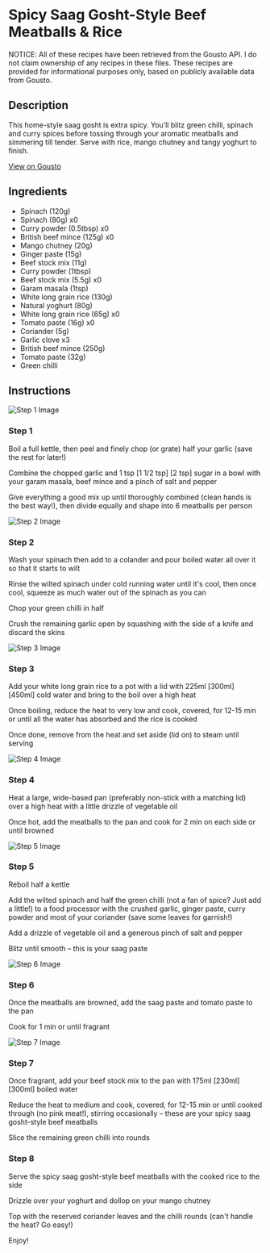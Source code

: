 # Spicy Saag Gosht-Style Beef Meatballs & Rice

NOTICE: All of these recipes have been retrieved from the Gousto API. I do not claim ownership of any recipes in these files. These recipes are provided for informational purposes only, based on publicly available data from Gousto.

## Description

This home-style saag gosht is extra spicy. You’ll blitz green chilli, spinach and curry spices before tossing through your aromatic meatballs and simmering till tender. Serve with rice, mango chutney and tangy yoghurt to finish. 

[View on Gousto](https://www.gousto.co.uk/recipes/cookbook/spicy-saag-gosht-style-beef-meatballs-rice)

## Ingredients

- Spinach (120g)
- Spinach (80g) x0
- Curry powder (0.5tbsp) x0
- British beef mince (125g) x0
- Mango chutney (20g)
- Ginger paste (15g)
- Beef stock mix (11g)
- Curry powder (1tbsp)
- Beef stock mix (5.5g) x0
- Garam masala (1tsp)
- White long grain rice (130g)
- Natural yoghurt (80g)
- White long grain rice (65g) x0
- Tomato paste (16g) x0
- Coriander (5g)
- Garlic clove x3
- British beef mince (250g)
- Tomato paste (32g)
- Green chilli

## Instructions

![Step 1 Image](https://production-media.gousto.co.uk/cms/recipe-step-image/step-1-1688112711912-x200.jpg)

### Step 1

Boil a full kettle, then peel and finely chop (or grate) half your garlic (save the rest for later!)

Combine the chopped garlic and 1 tsp <span class="text-purple">[1 1/2 tsp]</span> <span class="text-danger">[2 tsp]</span> sugar in a bowl with your garam masala, beef mince and a pinch of salt and pepper

Give everything a good mix up until thoroughly combined (clean hands is the best way!), then divide equally and shape into 6 meatballs per person

![Step 2 Image](https://production-media.gousto.co.uk/cms/recipe-step-image/step-2-1688112715918-x200.jpg)

### Step 2

Wash your spinach then add to a colander and pour boiled water all over it so that it starts to wilt

Rinse the wilted spinach under cold running water until it's cool, then once cool, squeeze as much water out of the spinach as you can

Chop your green chilli in half

Crush the remaining garlic open by squashing with the side of a knife and discard the skins

![Step 3 Image](https://production-media.gousto.co.uk/cms/recipe-step-image/step-3-1688112719750-x200.jpg)

### Step 3

Add your white long grain rice to a pot with a lid with 225ml <span class="text-purple">[300ml] </span><span class="text-danger">[450ml]</span> cold water and bring to the boil over a high heat

Once boiling, reduce the heat to very low and cook, covered, for 12-15 min or until all the water has absorbed and the rice is cooked

Once done, remove from the heat and set aside (lid on) to steam until serving

![Step 4 Image](https://production-media.gousto.co.uk/cms/recipe-step-image/step-4-1688112723242-x200.jpg)

### Step 4

Heat a large, wide-based pan (preferably non-stick with a matching lid) over a high heat with a little drizzle of vegetable oil

Once hot, add the meatballs to the pan and cook for 2 min on each side or until browned

![Step 5 Image](https://production-media.gousto.co.uk/cms/recipe-step-image/step-5-1688112726239-x200.jpg)

### Step 5

Reboil half a kettle

Add the wilted spinach and half the green chilli (not a fan of spice? Just add a little!) to a food processor with the crushed garlic, ginger paste, curry powder and most of your coriander (save some leaves for garnish!)

Add a drizzle of vegetable oil and a generous pinch of salt and pepper

Blitz until smooth – this is your saag paste

![Step 6 Image](https://production-media.gousto.co.uk/cms/recipe-step-image/step-6-1688112730358-x200.jpg)

### Step 6

Once the meatballs are browned, add the saag paste and tomato paste to the pan

Cook for 1 min or until fragrant

![Step 7 Image](https://production-media.gousto.co.uk/cms/recipe-step-image/step-7-1688112733782-x200.jpg)

### Step 7

Once fragrant, add your beef stock mix to the pan with 175ml <span class="text-purple">[230ml] </span><span class="text-danger">[300ml]</span> boiled water

Reduce the heat to medium and cook, covered, for 12-15 min or until cooked through (no pink meat!), stirring occasionally – these are your spicy saag gosht-style beef meatballs

Slice the remaining green chilli into rounds

### Step 8

Serve the spicy saag gosht-style beef meatballs with the cooked rice to the side

Drizzle over your yoghurt and dollop on your mango chutney

Top with the reserved coriander leaves and the chilli rounds (can't handle the heat? Go easy!)

Enjoy!

